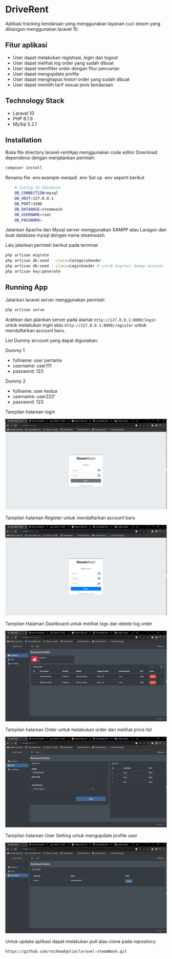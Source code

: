 # DriveRent

Aplikasi tracking kendaraan yang menggunakan layanan cuci steam yang dibangun menggunakan laravel 10.

## Fitur aplikasi

-   User dapat melakukan registrasi, login dan logout
-   User dapat melihat log order yang sudah dibuat
-   User dapat memfilter order dengan fitur pencarian
-   User dapat mengupdate profile
-   User dapat menghapus histori order yang sudah dibuat
-   User dapat memilih tarif sesuai jenis kendaraan

## Technology Stack

-   Laravel 10
-   PHP 8.1.9
-   MySql 5.2.1

## Installation

Buka file directory laravel-rentApp menggunakan code editor
Download dependensi dengan menjalankan perintah:

```sh
composer install
```

Renama file .env.example menjadi .env
Set up .env seperti berikut

```sh
    # Config to database
    DB_CONNECTION=mysql
    DB_HOST=127.0.0.1
    DB_PORT=3306
    DB_DATABASE=steamwash
    DB_USERNAME=root
    DB_PASSWORD=
```

Jalankan Apache dan Mysql server menggunakan XAMPP atau Laragon dan buat database mysql dengan nama steamwash

Lalu jalankan perintah berikut pada terminal

```sh
php artisan migrate
php artisan db:seed --class=CategorySeeder
php artisan db:seed --class=LoginSeeder # untuk migrasi dummy account (opsional)
php artisan key:generate
```

## Running App

Jalankan laravel server menggunakan perintah:

```sh
php artisan serve
```

Arahkan dan jalankan server pada alamat `http://127.0.0.1:8000/login` untuk melakukan login atau `http://127.0.0.1:8000/register` untuk mendaftarkan account baru.

List Dummy account yang dapat digunakan:

Dummy 1

-   fullname: user pertama
-   username: user111
-   password: 123

Dummy 2

-   fullname: user kedua
-   username: user222'
-   password: 123

Tampilan halaman login

![alt text](https://github.com/rochmadqolim/laravel-steamWash/blob/main/public/img/login.jpg?raw=true)

Tampilan halaman Register untuk mendaftarkan account baru

![alt text](https://github.com/rochmadqolim/laravel-steamWash/blob/main/public/img/register.jpg?raw=true)

Tampilan Halaman Dashboard untuk melihat logs dan delete log order

![alt text](https://github.com/rochmadqolim/laravel-steamWash/blob/main/public/img/dashboard.jpg?raw=true)

Tampilan halaman Order untuk melakukan order dan melihat price list

![alt text](https://github.com/rochmadqolim/laravel-steamWash/blob/main/public/img/order.jpg?raw=true)

Tampilan halaman User Setting untuk mengupdate profile user

![alt text](https://github.com/rochmadqolim/laravel-steamWash/blob/main/public/img/profile.jpg?raw=true)

Untuk update aplikasi dapat melakukan pull atau clone pada repository:

```sh
https://github.com/rochmadqolim/laravel-steamWash.git
```
